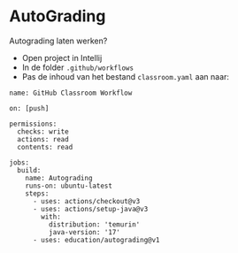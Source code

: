 # AutoGrading

Autograding laten werken?

- Open project in Intellij
- In de folder `.github/workflows`
- Pas de inhoud van het bestand `classroom.yaml` aan naar:
```
name: GitHub Classroom Workflow

on: [push]

permissions:
  checks: write
  actions: read
  contents: read

jobs:
  build:
    name: Autograding
    runs-on: ubuntu-latest
    steps:
      - uses: actions/checkout@v3
      - uses: actions/setup-java@v3
        with:
          distribution: 'temurin'
          java-version: '17'
      - uses: education/autograding@v1
